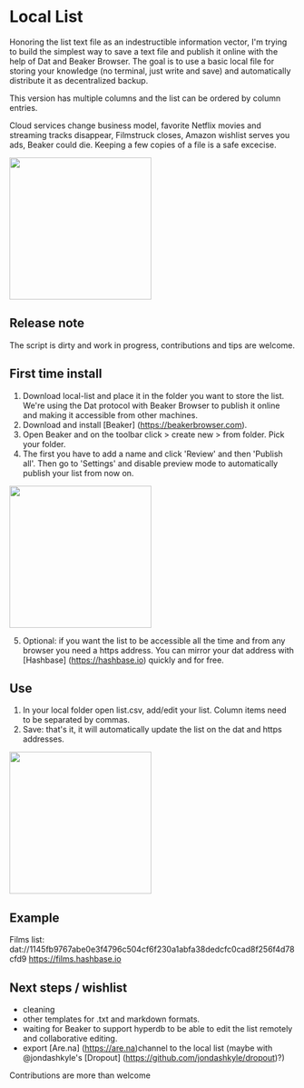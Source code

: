 # Local List
Honoring the list text file as an indestructible information vector, I'm trying to build the simplest way to save a text file and publish it online with the help of Dat and Beaker Browser. The goal is to use a basic local file for storing your knowledge (no terminal, just write and save) and automatically distribute it as decentralized backup.  

This version has multiple columns and the list can be ordered by column entries.

Cloud services change business model, favorite Netflix movies and streaming tracks disappear, Filmstruck closes, Amazon wishlist serves you ads, Beaker could die. Keeping a few copies of a file is a safe excecise.

<img align="center" src=".gif" width="250" height="auto">

## Release note
The script is dirty and work in progress, contributions and tips are welcome.

## First time install
1. Download local-list and place it in the folder you want to store the list. 
We're using the Dat protocol with Beaker Browser to publish it online and making it accessible from other machines.
2. Download and install [Beaker] (https://beakerbrowser.com).
3. Open Beaker and on the toolbar click > create new > from folder. Pick your folder.
4. The first you have to add a name and click 'Review' and then 'Publish all'. Then go to 'Settings' and disable preview mode to automatically publish your list from now on.

<img align="center" src=".gif" width="250" height="auto">

5. Optional: if you want the list to be accessible all the time and from any browser you need a https address. You can mirror your dat address with [Hashbase] (https://hashbase.io) quickly and for free.

## Use
1. In your local folder open list.csv, add/edit your list. Column items need to be separated by commas. 
2. Save: that's it, it will automatically update the list on the dat and https addresses.

<img align="center" src=".gif" width="250" height="auto">

## Example

Films list:
dat://1145fb9767abe0e3f4796c504cf6f230a1abfa38dedcfc0cad8f256f4d78cfd9
https://films.hashbase.io


## Next steps / wishlist
- cleaning
- other templates for .txt and markdown formats.
- waiting for Beaker to support hyperdb to be able to edit the list remotely and collaborative editing.
- export [Are.na] (https://are.na)channel to the local list (maybe with @jondashkyle's [Dropout] (https://github.com/jondashkyle/dropout)?)

Contributions are more than welcome

